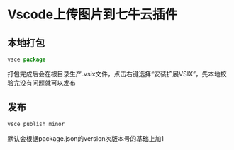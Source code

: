 # Vscode上传图片到七牛云插件

## 本地打包
```js
vsce package
```

打包完成后会在根目录生产.vsix文件，点击右键选择“安装扩展VSIX”，先本地校验完没有问题就可以发布

## 发布

```js
vsce publish minor
```

默认会根据package.json的version次版本号的基础上加1